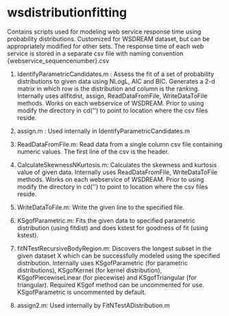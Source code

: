 # wsdistributionfitting
Contains scripts used for modeling web service response time using probability distributions. Customized for WSDREAM dataset, but can be appropriately modified for other sets. The response time of each web service is stored in a separate csv file with naming convention {webservice_sequencenumber}.csv

1. IdentifyParametricCandidates.m : 
Assess the fit of a set of probability distributions to given data using NLogL, AIC and BIC. Generates a 2-d matrix in which row is the distribution and column is the ranking. Internally uses allfitdist, assign, ReadDataFromFile, WriteDataToFile methods. Works on each webservice of WSDREAM. Prior to using modify the directory in cd('') to point to location where the csv files reside.

2. assign.m : 
Used internally in IdentifyParametricCandidates.m

3. ReadDataFromFile.m:
Read data from a single column csv file containing numeric values. The first line of the csv is the header.

4. CalculateSkewnessNKurtosis.m:
Calculates the skewness and kurtosis value of given data. Internally uses ReadDataFromFile, WriteDataToFile methods. Works on each webservice of WSDREAM. Prior to using modify the directory in cd('') to point to location where the csv files reside.

5. WriteDataToFile.m:
Write the given line to the specified file.

6. KSgofParametric.m:
Fits the given data to specified parametric distribution (using fitdist) and does kstest for goodness of fit (using kstest).

7. fitNTestRecursiveBodyRegion.m:
Discovers the longest subset in the given dataset X which can be successfully modeled using the specified distribution. Internally uses KSgofParametric (for parametric distributions), KSgofKernel (for kernel distribution), KSgofPiecewiseLinear (for piecewise) and KSgofTriangular (for triangular). Required KSgof method can be uncommented for use. KSgofParametric is uncommented by default. 

8. assign2.m:
Used internally by FitNTestADistribution.m


